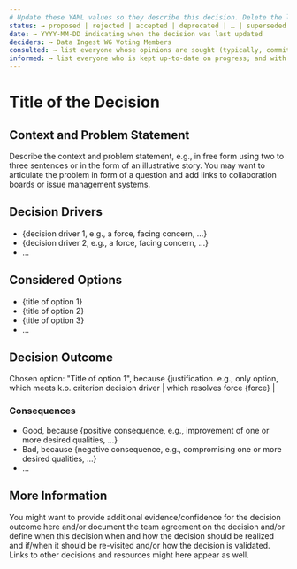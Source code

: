 ```yaml
---
# Update these YAML values so they describe this decision. Delete the leading `→` characters.
status: → proposed | rejected | accepted | deprecated | … | superseded by [ADR-00XX](./0001-ingest-ctd.md)
date: → YYYY-MM-DD indicating when the decision was last updated
deciders: → Data Ingest WG Voting Members
consulted: → list everyone whose opinions are sought (typically, committees and other WGs); and with whom there is two-way communication
informed: → list everyone who is kept up-to-date on progress; and with whom there is one-way communication
---
```

# Title of the Decision

## Context and Problem Statement

Describe the context and problem statement, e.g., in free form using two to three sentences or in the form of an illustrative story.
You may want to articulate the problem in form of a question and add links to collaboration boards or issue management systems.

## Decision Drivers

* {decision driver 1, e.g., a force, facing concern, …}
* {decision driver 2, e.g., a force, facing concern, …}
* … 

## Considered Options

* {title of option 1}
* {title of option 2}
* {title of option 3}
* … 

## Decision Outcome

Chosen option: "Title of option 1", because
{justification. e.g., only option, which meets k.o. criterion decision driver | which resolves force {force} |


### Consequences

* Good, because {positive consequence, e.g., improvement of one or more desired qualities, …}
* Bad, because {negative consequence, e.g., compromising one or more desired qualities, …}
* … <!-- numbers of consequences can vary -->

## More Information

You might want to provide additional evidence/confidence for the decision outcome here and/or
document the team agreement on the decision and/or define when this decision when and how the decision should be 
realized and if/when it should be re-visited and/or how the decision is validated. Links to other decisions and 
resources might here appear as well.